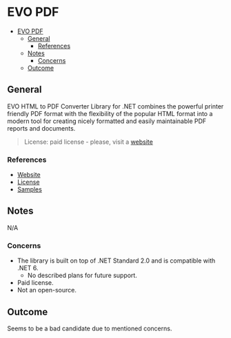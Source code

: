 # EVO PDF

- [EVO PDF](#evo-pdf)
  - [General](#general)
    - [References](#references)
  - [Notes](#notes)
    - [Concerns](#concerns)
  - [Outcome](#outcome)

## General

EVO HTML to PDF Converter Library for .NET combines the powerful printer friendly PDF format with the flexibility of the popular HTML format into a modern tool for creating nicely formatted and easily maintainable PDF reports and documents.

> License: paid license - please, visit a [website](https://www.evopdf.com/buy.aspx)

### References

- [Website](https://www.evopdf.com/)
- [License](https://www.evopdf.com/buy.aspx)
- [Samples](https://www.evopdf.com/demo/HTML_to_PDF/Convert_Page_in_Same_Session.aspx)

## Notes

N/A

### Concerns

- The library is built on top of .NET Standard 2.0 and is compatible with .NET 6.
  - No described plans for future support.
- Paid license.
- Not an open-source.

## Outcome

Seems to be a bad candidate due to mentioned concerns.
